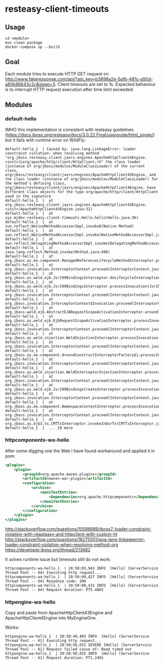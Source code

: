 # resteasy-client-timeouts

## Usage
```
cd <module>
mvn clean package
docker-compose up --build
```

## Goal
Each module tries to execute HTTP GET request on http://www.fakeresponse.com/api/?api_key=b3898a2e-5afb-481c-a50d-a80b86643c2c&sleep=5. Client timeouts are set to 1s. Expected behaviour is to interrupt HTTP request execution after time limit exceeded.

## Modules
### default-hello
IMHO this implementation is consistent with resteasy guidelines (https://docs.jboss.org/resteasy/docs/3.0.22.Final/userguide/html_single/) but it fails with runtime error on WildFly:
```
default-hello_1  | Caused by: java.lang.LinkageError: loader constraint violation: when resolving method "org.jboss.resteasy.client.jaxrs.engines.ApacheHttpClient4Engine.<init>(Lorg/apache/http/client/HttpClient;)V" the class loader (instance of org/jboss/modules/ModuleClassLoader) of the current class, org/jboss/resteasy/client/jaxrs/engines/ApacheHttpClient43Engine, and the class loader (instance of org/jboss/modules/ModuleClassLoader) for the method's defining class, org/jboss/resteasy/client/jaxrs/engines/ApacheHttpClient4Engine, have different Class objects for the type org/apache/http/client/HttpClient used in the signature
default-hello_1  | 	at org.jboss.resteasy.client.jaxrs.engines.ApacheHttpClient43Engine.<init>(ApacheHttpClient43Engine.java:32)
default-hello_1  | 	at xyz.mjdev.resteasy.client.timeouts.Hello.hello(Hello.java:36)
default-hello_1  | 	at sun.reflect.NativeMethodAccessorImpl.invoke0(Native Method)
default-hello_1  | 	at sun.reflect.NativeMethodAccessorImpl.invoke(NativeMethodAccessorImpl.java:62)
default-hello_1  | 	at sun.reflect.DelegatingMethodAccessorImpl.invoke(DelegatingMethodAccessorImpl.java:43)
default-hello_1  | 	at java.lang.reflect.Method.invoke(Method.java:498)
default-hello_1  | 	at org.jboss.as.ee.component.ManagedReferenceLifecycleMethodInterceptor.processInvocation(ManagedReferenceLifecycleMethodInterceptor.java:96)
default-hello_1  | 	at org.jboss.invocation.InterceptorContext.proceed(InterceptorContext.java:340)
default-hello_1  | 	at org.jboss.as.weld.ejb.Jsr299BindingsInterceptor.doLifecycleInterception(Jsr299BindingsInterceptor.java:114)
default-hello_1  | 	at org.jboss.as.weld.ejb.Jsr299BindingsInterceptor.processInvocation(Jsr299BindingsInterceptor.java:103)
default-hello_1  | 	at org.jboss.invocation.InterceptorContext.proceed(InterceptorContext.java:340)
default-hello_1  | 	at org.jboss.invocation.InterceptorContext$Invocation.proceed(InterceptorContext.java:437)
default-hello_1  | 	at org.jboss.weld.ejb.AbstractEJBRequestScopeActivationInterceptor.aroundInvoke(AbstractEJBRequestScopeActivationInterceptor.java:73)
default-hello_1  | 	at org.jboss.as.weld.ejb.EjbRequestScopeActivationInterceptor.processInvocation(EjbRequestScopeActivationInterceptor.java:83)
default-hello_1  | 	at org.jboss.invocation.InterceptorContext.proceed(InterceptorContext.java:340)
default-hello_1  | 	at org.jboss.as.weld.injection.WeldInjectionInterceptor.processInvocation(WeldInjectionInterceptor.java:53)
default-hello_1  | 	at org.jboss.invocation.InterceptorContext.proceed(InterceptorContext.java:340)
default-hello_1  | 	at org.jboss.as.ee.component.AroundConstructInterceptorFactory$1.processInvocation(AroundConstructInterceptorFactory.java:28)
default-hello_1  | 	at org.jboss.invocation.InterceptorContext.proceed(InterceptorContext.java:340)
default-hello_1  | 	at org.jboss.as.weld.injection.WeldInterceptorInjectionInterceptor.processInvocation(WeldInterceptorInjectionInterceptor.java:56)
default-hello_1  | 	at org.jboss.invocation.InterceptorContext.proceed(InterceptorContext.java:340)
default-hello_1  | 	at org.jboss.as.weld.ejb.Jsr299BindingsCreateInterceptor.processInvocation(Jsr299BindingsCreateInterceptor.java:100)
default-hello_1  | 	at org.jboss.invocation.InterceptorContext.proceed(InterceptorContext.java:340)
default-hello_1  | 	at org.jboss.as.ee.component.NamespaceContextInterceptor.processInvocation(NamespaceContextInterceptor.java:50)
default-hello_1  | 	at org.jboss.invocation.InterceptorContext.proceed(InterceptorContext.java:340)
default-hello_1  | 	at org.jboss.as.ejb3.tx.CMTTxInterceptor.invokeInOurTx(CMTTxInterceptor.java:275)
default-hello_1  | 	... 29 more
```

### httpcomponents-wa-hello
After some digging one the Web I have found workaround and applied it in pom:
```xml
<plugins>
	<plugin>
		<groupId>org.apache.maven.plugins</groupId>
		<artifactId>maven-war-plugin</artifactId>
		<configuration>
			<archive>
				<manifestEntries>
					<Dependencies>org.apache.httpcomponents</Dependencies>
				</manifestEntries>
			</archive>
		</configuration>
	</plugin>
</plugins>
```
http://stackoverflow.com/questions/10598889/jboss7-loader-constraint-violation-with-reasteasy-and-httpclient-with-custom-ht
http://stackoverflow.com/questions/18275551/java-lang-linkageerror-loader-constraint-violation-when-resolving-method-org
https://developer.jboss.org/thread/213682

It solves runtime issue but timeouts still do not work:
```
httpcomponents-wa-hello_1  | 20:50:03,943 INFO  [Hello] (ServerService Thread Pool -- 64) Executing http request...
httpcomponents-wa-hello_1  | 20:50:09,427 INFO  [Hello] (ServerService Thread Pool -- 64) Response code: 200
httpcomponents-wa-hello_1  | 20:50:09,431 INFO  [Hello] (ServerService Thread Pool -- 64) Request duration: PT5.486S

```

### httpengine-wa-hello
Copy and paste from ApacheHttpClient43Engine and ApacheHttpClient4Engine into MyEngineOne.

Works:
```
httpengine-wa-hello_1  | 20:50:49,403 INFO  [Hello] (ServerService Thread Pool -- 61) Executing http request...
httpengine-wa-hello_1  | 20:50:50,651 SEVERE [Hello] (ServerService Thread Pool -- 61) Request failed cause of: Read timed out
httpengine-wa-hello_1  | 20:50:50,655 INFO  [Hello] (ServerService Thread Pool -- 61) Request duration: PT1.248S
```
